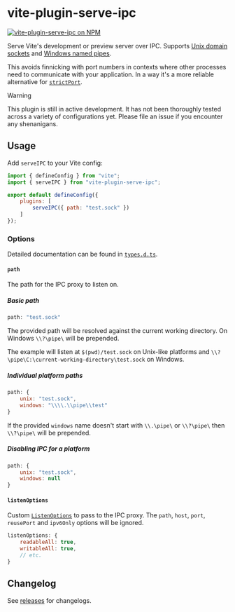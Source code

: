 # vite-plugin-serve-ipc

[![vite-plugin-serve-ipc on NPM](https://img.shields.io/npm/v/:vite-plugin-serve-ipc)](https://www.npmjs.com/package/vite-plugin-serve-ipc)

Serve Vite's development or preview server over IPC.
Supports [Unix domain sockets](https://man.archlinux.org/man/unix.7.en) and [Windows named pipes](https://learn.microsoft.com/en-us/windows/win32/ipc/named-pipes).

This avoids finnicking with port numbers in contexts where other processes need to communicate with your application.
In a way it's a more reliable alternative for [`strictPort`](https://vite.dev/config/server-options.html#server-strictport).

> [!WARNING]  
> This plugin is still in active development. It has not been thoroughly tested across a variety of configurations yet. Please file an issue if you encounter any shenanigans.

## Usage
Add `serveIPC` to your Vite config:

```js
import { defineConfig } from "vite";
import { serveIPC } from "vite-plugin-serve-ipc";

export default defineConfig({
    plugins: [
        serveIPC({ path: "test.sock" })
    ]
});
```

### Options
Detailed documentation can be found in [`types.d.ts`](./src/types.d.ts).

#### `path`
The path for the IPC proxy to listen on.

##### Basic path

```js
path: "test.sock"
```

The provided path will be resolved against the current working directory. On Windows `\\?\pipe\` will be prepended.

The example will listen at `$(pwd)/test.sock` on Unix-like platforms and `\\?\pipe\C:\current-working-directory\test.sock` on Windows.

##### Individual platform paths

```js
path: {
    unix: "test.sock",
    windows: "\\\\.\\pipe\\test"
}
```

If the provided `windows` name doesn't start with `\\.\pipe\` or `\\?\pipe\` then `\\?\pipe\` will be prepended.

##### Disabling IPC for a platform

```js
path: {
    unix: "test.sock",
    windows: null
}
```

#### `listenOptions`

Custom [`ListenOptions`](https://nodejs.org/api/net.html#serverlistenoptions-callback) to pass to the IPC proxy.
The `path`, `host`, `port`, `reusePort` and `ipv6Only` options will be ignored.

```js
listenOptions: {
    readableAll: true,
    writableAll: true,
    // etc.
}
```

## Changelog
See [releases](https://github.com/HoldYourWaffle/vite-plugin-serve-ipc/releases) for changelogs.
